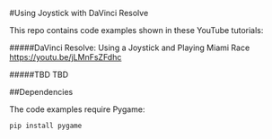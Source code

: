 #Using Joystick with DaVinci Resolve

This repo contains code examples shown in these YouTube tutorials:

#####DaVinci Resolve: Using a Joystick and Playing Miami Race
https://youtu.be/jLMnFsZFdhc

#####TBD
TBD

##Dependencies

The code examples require Pygame:

    pip install pygame
